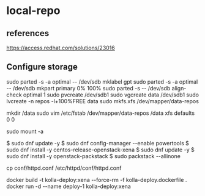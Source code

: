# local-repo

## references
https://access.redhat.com/solutions/23016

## Configure storage

sudo parted -s -a optimal -- /dev/sdb mklabel gpt
sudo parted -s -a optimal -- /dev/sdb mkpart primary 0% 100%
sudo parted -s -- /dev/sdb align-check optimal 1
sudo pvcreate /dev/sdb1
sudo vgcreate data /dev/sdb1
sudo lvcreate -n repos -l+100%FREE data
sudo mkfs.xfs /dev/mapper/data-repos

mkdir /data
sudo vim /etc/fstab
/dev/mapper/data-repos /data xfs defaults 0 0 

sudo mount -a



$ sudo dnf update -y
$ sudo dnf config-manager --enable powertools
$ sudo dnf install -y centos-release-openstack-xena
$ sudo dnf update -y
$ sudo dnf install -y openstack-packstack
$ sudo packstack --allinone

cp conf/httpd.conf /etc/httpd/conf/httpd.conf

docker build -t kolla-deploy:xena --force-rm -f kolla-deploy.dockerfile .
docker run -d --name deploy-1 kolla-deploy:xena 
